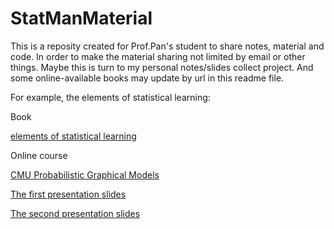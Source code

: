 # StatManMaterial


This is a reposity created for Prof.Pan's student to share notes, material and code. In order to make the material sharing not limited by email or other things.
Maybe this is turn to my personal notes/slides collect project.
And some online-available books may update by url in this readme file.

For example, the elements of statistical learning:

Book

[elements of statistical learning](https://web.stanford.edu/~hastie/Papers/ESLII.pdf) 

Online course

[CMU Probabilistic Graphical Models](http://www.cs.cmu.edu/~epxing/Class/10708-14/lecture.html)

[The first presentation slides](/PresentationSlides/elastic_net_presentation.html)

[The second presentation slides](./resentationSlides2/Slides2.md) 

